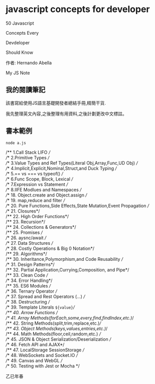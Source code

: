 # javascript concepts for developer

50 Javascript 

Concepts Every

Devdeloper

Should Know

作者: Hernando Abella

My JS Note

## 我的閱讀筆記



該書寫給使用JS語言基礎開發者總結手冊,精簡干貨.

我先整理英文內容,之後整理有用資料,之後計劃更改中文標註。

## 書本範例

```cmd
node a.js
```

  /** 1.Call Stack LIFO */   
  /** 2.Primitive Types */   
  /** 3.Value Types and Ref Types(Literal Obj,Array,Func,UD Obj) */   
  /** 4.Implicit,Explicit,Nominal,Struct,and Duck Typing */   
  /** 5.== vs === vs typeof() */   
  /** 6.Func Scope, Block, Lexical */   
  /** 7.Expression vs Statement */   
  /** 8.IIFE Modlues and Namespaces */   
  /** 18. Object.create and Object.assign */   
  /** 19. map,reduce and filter */   
  /** 20. Pure Functions,Side Effects,State Mutation,Event Propagation */   
  /** 21. Closures*/   
  /** 22.  High Order Functions*/   
  /** 23. Recursion*/   
  /** 24.  Collections & Generators*/   
  /** 25. Promises */   
  /** 26.  aysnc/await */   
  /** 27.  Data Structures */   
  /** 28.  Costly Operations & Big 0 Notation*/   
  /** 29.  Algorithms*/   
  /** 30. Inheritance,Polymorphism,and Code Reusability */   
  /** 31.  Design Patterns*/   
  /** 32.  Partial Application,Currying,Composition, and Pipe*/   
  /** 33. Clean Code */   
  /** 34.  Error Handling*/   
  /** 35. ES6 Modules */   
  /** 36. Ternary Operator */   
  /** 37. Spread and Rest Operators (...) */   
  /** 38.  Destructuring */   
  /** 39.  Template Literals `${value}`*/   
  /** 40.  Arrow Functions */   
  /** 41.  Array Methods(forEach,some,every,find,findIndex,etc.)*/   
  /** 42. String Methods(split,trim,replace,etc.)*/   
  /** 43.  Object Methods(keys,values,entries,etc.)*/   
  /** 44. Math Methods(floor,ceil,random,etc.) */   
  /** 45. JSON & Object Serialization/Deserialization */   
  /** 46.  Fetch API and AJAX*/   
  /** 47. LocalStorage SessionStorage */   
  /** 48. WebSockets and Socket.IO */   
  /** 49. Canvas and WebGL */   
  /** 50.  Testing with Jest or Mocha */   


乙已年春